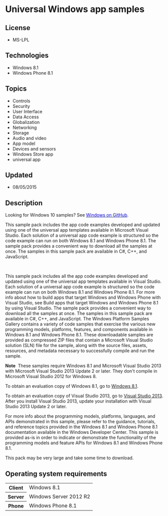 # Universal Windows app samples
## License
- MS-LPL
## Technologies
- Windows 8.1
- Windows Phone 8.1
## Topics
- Controls
- Security
- User Interface
- Data Access
- Globalization
- Networking
- Storage
- Audio and video
- App model
- Devices and sensors
- Windows Store app
- universal app
## Updated
- 08/05/2015
## Description

<div id="mainSection">
<div class="clsServerSDKContent">
<p><span>Looking for Windows 10 samples? See <a href="http://microsoft.github.io/windows/">
<span style="color:#0000ff">Windows on GitHub</span></a>.</span><strong>&nbsp;</strong><em>&nbsp;</em></p>
<p>This sample pack includes the app code examples developed and updated using one of the universal app templates available in Microsoft Visual Studio. Each solution of a universal app code example is structured so the code example can run on both Windows&nbsp;8.1
 and Windows Phone 8.1. The sample pack provides a convenient way to download all the samples at once. The samples in this sample pack are available in C#, C&#43;&#43;, and JavaScript.</p>
<p>&nbsp;</p>
</div>
<p>This sample pack includes all the app code examples developed and updated using one of the universal app templates available in Visual Studio. Each solution of a universal app code example is structured so the code example can run on both Windows&nbsp;8.1
 and Windows Phone 8.1. For more info about how to build apps that target Windows and Windows Phone with Visual Studio, see Build apps that target Windows and Windows Phone 8.1 by using Visual Studio. The sample pack provides a convenient way to download all
 the samples at once. The samples in this sample pack are available in C#, C&#43;&#43;, and JavaScript. The Windows Platform Samples Gallery contains a variety of code samples that exercise the various new programming models, platforms, features, and components available
 in Windows&nbsp;8.1 and Windows Phone 8.1. These downloadable samples are provided as compressed ZIP files that contain a Microsoft Visual Studio solution (SLN) file for the sample, along with the source files, assets, resources, and metadata necessary to
 successfully compile and run the sample.</p>
<p><strong>Note</strong>&nbsp;&nbsp;These samples require Windows&nbsp;8.1 and Microsoft Visual Studio&nbsp;2013 with Microsoft Visual Studio&nbsp;2013 Update&nbsp;2 or later. They don't compile in Microsoft Visual Studio&nbsp;2012 for Windows&nbsp;8.</p>
<p>To obtain an evaluation copy of Windows&nbsp;8.1, go to <a href="http://go.microsoft.com/fwlink/p/?linkid=301696">
Windows&nbsp;8.1</a>.</p>
<p>To obtain an evaluation copy of Visual Studio&nbsp;2013, go to <a href="http://go.microsoft.com/fwlink/p/?linkid=301697">
Visual Studio&nbsp;2013</a>. After you install Visual Studio&nbsp;2013, update your installation with Visual Studio&nbsp;2013 Update&nbsp;2 or later.</p>
<p>For more info about the programming models, platforms, languages, and APIs demonstrated in this sample, please refer to the guidance, tutorials, and reference topics provided in the Windows&nbsp;8.1 and Windows Phone 8.1 documentation available in the Windows
 Developer Center. This sample is provided as-is in order to indicate or demonstrate the functionality of the programming models and feature APIs for Windows&nbsp;8.1 and Windows Phone 8.1.</p>
<p>This pack may be very large and take some time to download.</p>
<h2>Operating system requirements</h2>
<table>
<tbody>
<tr>
<th>Client</th>
<td><dt>Windows&nbsp;8.1</dt></td>
</tr>
<tr>
<th>Server</th>
<td><dt>Windows Server&nbsp;2012&nbsp;R2</dt></td>
</tr>
<tr>
<th>Phone</th>
<td><dt>Windows Phone 8.1</dt></td>
</tr>
</tbody>
</table>
<p>&nbsp;</p>
<p>&nbsp;</p>
</div>
